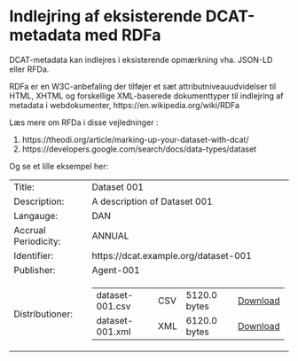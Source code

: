<!DOCTYPE html>
<html prefix="dct: http://purl.org/dc/terms/
              rdf: http://www.w3.org/1999/02/22-rdf-syntax-ns#
              dcat: http://www.w3.org/ns/dcat#
              foaf: http://xmlns.com/foaf/0.1/">
    <head>
        <title>basic-example1 in RDFa</title>
    </head>	      
<body>
<h1>Indlejring af eksisterende DCAT-metadata med RDFa</h1>
<p>DCAT-metadata kan indlejres i eksisterende opmærkning vha. JSON-LD eller RFDa. </p>
<p>RDFa er en W3C-anbefaling der tilføjer et sæt attributniveauudvidelser til HTML, XHTML og forskellige XML-baserede dokumenttyper til indlejring af metadata i webdokumenter, https://en.wikipedia.org/wiki/RDFa</p>
<p>
Læs mere om RFDa i disse vejledninger :
<ol><li>https://theodi.org/article/marking-up-your-dataset-with-dcat/</li>
<li>https://developers.google.com/search/docs/data-types/dataset</li>
</ol>
</p>
<p>Og se et lille eksempel her:</p>
<article about="https://dcat.example.org/dataset-001" typeof="dcat:Dataset">
	<table class="table">
    <tr><td>Title:</td><td property="dc:title">Dataset 001</td></tr>
    <tr><td>Description:</td> <td property="dc:description">A description of Dataset 001</td></tr>
    <tr><td>Langauge:</td> <td property="dc:language" resource="http://publications.europa.eu/resource/dataset/language/DAN">DAN</td></tr>
    <tr><td>Accrual Periodicity:</td> <td property="dcat:accrualPeriodicity" resource="http://publications.europa.eu/resource/authority/frequency/ANNUAL">ANNUAL</td>	  </tr>
    <tr><td>Identifier:</td> <td property="dc:identifier" resource="https://dcat.example.org/dataset-001">https://dcat.example.org/dataset-001</td></tr>
    <tr><td>Publisher:</td> <td property="dc:publisher" resource="https://dcat.example.org/agent-001">Agent-001</td></tr>	  
    <tr><td class="field-label">Distributioner:</td>
	<td>	
		<table class="table">
			<tr property="dcat:distribution" typeof="dcat:Distribution" resource="https://dcat.example.org/dataset-001.csv">
				<td property="dct:title">dataset-001.csv</td>
				<td property="dcat:format" resource="http://publications.europa.eu/resource/authority/file-type/csv">CSV</td>
				<td property="dcat:byteSize" content="5120.0" datatype="xsd:decimal">5120.0 bytes</td>
				<td>
				<a property="dcat:accessURL" class="btn btn-primary" href="https://dcat.example.org/dataset-001.csv">Download</a>
				</td>
			</tr>
			<tr property="dcat:distribution" typeof="dcat:Distribution" resource="https://dcat.example.org/dataset-001.xml">
				<td property="dct:title">dataset-001.xml</td>
				<td property="dcat:format" resource="http://publications.europa.eu/resource/authority/file-type/xml">XML</td>
				<td property="dcat:byteSize" content="6120.0" datatype="xsd:decimal">6120.0 bytes</td>
				<td>
				<a property="dcat:accessURL" class="btn btn-primary" href="https://dcat.example.org/dataset-001.xml">Download</a>
				</td>
			</tr>
			</table>
			</td>
		</table>	
    </dl>
  </article>
